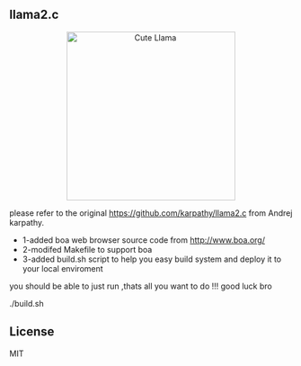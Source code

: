 ## llama2.c

<p align="center">
  <img src="assets/llama_cute.jpg" width="300" height="300" alt="Cute Llama">
</p>

please refer to the original https://github.com/karpathy/llama2.c from Andrej karpathy.

- 1-added boa web browser source code from http://www.boa.org/
- 2-modifed Makefile to support boa
- 3-added build.sh script to help you easy build system and deploy it to your local enviroment

you should be able to just run ,thats all you want to do !!! good luck bro

./build.sh

## License

MIT
